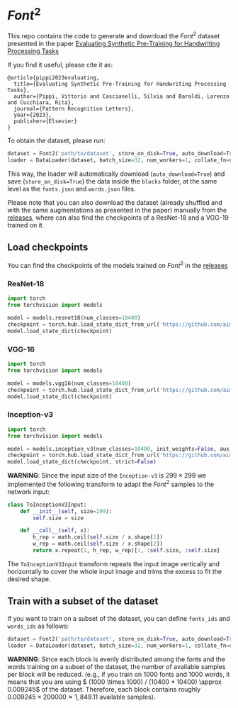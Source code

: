 # $Font^2$

This repo contains the code to generate and download the $Font^2$ dataset presented in the paper [Evaluating Synthetic Pre-Training for Handwriting Processing Tasks](https://arxiv.org/abs/2304.01842)

If you find it useful, please cite it as:
```
@article{pippi2023evaluating,
  title={Evaluating Synthetic Pre-Training for Handwriting Processing Tasks},
  author={Pippi, Vittorio and Cascianelli, Silvia and Baraldi, Lorenzo and Cucchiara, Rita},
  journal={Pattern Recognition Letters},
  year={2023},
  publisher={Elsevier}
}
```
To obtain the dataset, please run:
```python
dataset = Font2('path/to/dataset', store_on_disk=True, auto_download=True)
loader = DataLoader(dataset, batch_size=32, num_workers=1, collate_fn=dataset.collate_fn)
```
This way, the loader will automatically download (`auto_download=True`) and save (`store_on_disk=True`) the data inside the `blocks` folder, at the same level as the `fonts.json` and `words.json` files.

Please note that you can also download the dataset (already shuffled and with the same augmentations as presented in the paper) manually from the [releases](https://github.com/aimagelab/font_square/releases), where can also find the checkpoints of a ResNet-18 and a VGG-19 trained on it.

## Load checkpoints
You can find the checkpoints of the models trained on $Font^2$ in the [releases](https://github.com/aimagelab/font_square/releases)
### ResNet-18
```python
import torch
from torchvision import models

model = models.resnet18(num_classes=10400)
checkpoint = torch.hub.load_state_dict_from_url('https://github.com/aimagelab/font_square/releases/download/ResNet-18/RN18_class_10400.pth')
model.load_state_dict(checkpoint)
```
### VGG-16
```python
import torch
from torchvision import models

model = models.vgg16(num_classes=10400)
checkpoint = torch.hub.load_state_dict_from_url('https://github.com/aimagelab/font_square/releases/download/VGG-16/VGG16_class_10400.pth')
model.load_state_dict(checkpoint)
```
### Inception-v3
```python
import torch
from torchvision import models

model = models.inception_v3(num_classes=10400, init_weights=False, aux_logits=False)
checkpoint = torch.hub.load_state_dict_from_url('https://github.com/aimagelab/font_square/releases/download/Inception-v3/IV3_class_10400.pth')
model.load_state_dict(checkpoint, strict=False)
```
**WARNING**: Since the input size of the `Inception-v3` is $299 \times 299$ we implemented the following transform to adapt the $Font^2$ samples to the network input:
```python
class ToInceptionV3Input:
    def __init__(self, size=299):
        self.size = size

    def __call__(self, x):
        h_rep = math.ceil(self.size / x.shape[1])
        w_rep = math.ceil(self.size / x.shape[2])
        return x.repeat(1, h_rep, w_rep)[:, :self.size, :self.size]
```
The `ToInceptionV3Input` transform repeats the input image vertically and horizontally to cover the whole input image and trims the excess to fit the desired shape.

## Train with a subset of the dataset
If you want to train on a subset of the dataset, you can define `fonts_ids` and `words_ids` as follows:
```python
dataset = Font2('path/to/dataset', store_on_disk=True, auto_download=True, fonts_ids=[0, 1, 2], words_ids=[0, 1, 2])
loader = DataLoader(dataset, batch_size=32, num_workers=1, collate_fn=dataset.collate_fn)
```	
**WARNING**: Since each block is evenly distributed among the fonts and the words training on a subset of the dataset, the number of available samples per block will be reduced. (e.g., if you train on 1000 fonts and 1000 words, it means that you are using $ (1000 \times 1000) / (10400 * 10400) \approx 0.009245$ of the dataset. Therefore, each block contains roughly $0.009245 \times 200000 \approx 1,849.11$ available samples).